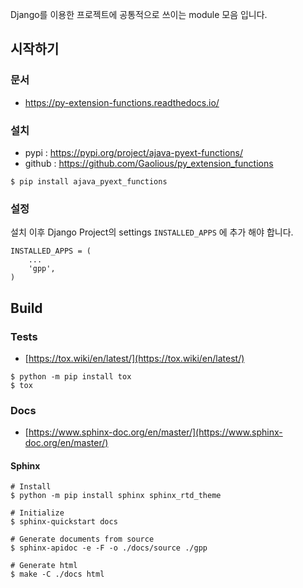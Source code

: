Django를 이용한 프로젝트에 공통적으로 쓰이는 module 모음 입니다.

## 시작하기
### 문서
- https://py-extension-functions.readthedocs.io/

### 설치
- pypi : https://pypi.org/project/ajava-pyext-functions/
- github : https://github.com/Gaolious/py_extension_functions
```shell
$ pip install ajava_pyext_functions
```

### 설정
설치 이후 Django Project의 settings `INSTALLED_APPS` 에 추가 해야 합니다.

```text
INSTALLED_APPS = (
    ...
    'gpp',
)
```


## Build
### Tests
- [https://tox.wiki/en/latest/](https://tox.wiki/en/latest/)
```shell
$ python -m pip install tox 
$ tox
``` 

### Docs
- [https://www.sphinx-doc.org/en/master/](https://www.sphinx-doc.org/en/master/)

#### Sphinx
```shell
# Install
$ python -m pip install sphinx sphinx_rtd_theme

# Initialize
$ sphinx-quickstart docs 

# Generate documents from source
$ sphinx-apidoc -e -F -o ./docs/source ./gpp

# Generate html
$ make -C ./docs html
```

